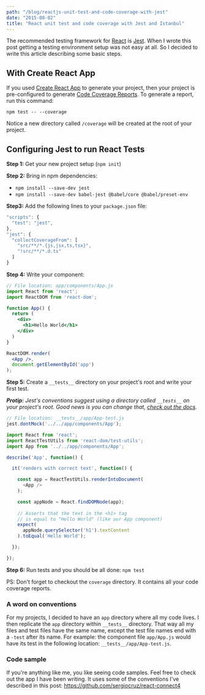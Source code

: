 ```yaml
---
path: "/blog/reactjs-unit-test-and-code-coverage-with-jest"
date: "2015-08-02"
title: "React unit test and code coverage with Jest and Istanbul"
---
```


The recommended testing framework for [React](https://reactjs.org/) is [Jest](https://jestjs.io/). When I wrote this post getting a testing environment setup was not easy at all. So I decided to write this article describing some basic steps.

## With Create React App

If you used [Create React App](https://create-react-app.dev/) to generate your project, then your project is pre-configured to generate [Code Coverage Reports](https://create-react-app.dev/docs/running-tests/#coverage-reporting). To generate a report, run this command:

```shell
npm test -- --coverage
```

Notice a new directory called `/coverage` will be created at the root of your project.

## Configuring Jest to run React Tests

**Step 1:**  Get your new project setup (`npm init`)

**Step 2:** Bring in npm dependencies:

- `npm install --save-dev jest`
- `npm install --save-dev babel-jest @babel/core @babel/preset-env`

**Step3:** Add the following lines to your `package.json` file:

```javascript
"scripts": {
  "test": "jest",
},
"jest": {
  "collectCoverageFrom": [
    "src/**/*.{js,jsx,ts,tsx}",
    "!src/**/*.d.ts"
  ]
}
```

**Step 4:** Write your component:

```jsx
// File location: app/components/App.js
import React from 'react';
import ReactDOM from 'react-dom';

function App() {
  return (
    <div>
      <h1>Hello World</h1>
    </div>
  )
}

ReactDOM.render(
  <App />,
  document.getElementById('app')
);

```

**Step 5:** Create a `__tests__` directory on your project's root and write your first test.

_**Protip:** Jest's conventions suggest using a directory called `__tests__` on your project's root. Good news is you can change that, [check out the docs](http://facebook.github.io/jest/docs/api.html#config-testdirectoryname-string)._

```javascript
// File location: __tests__/app/App-test.js
jest.dontMock('../../app/components/App');

import React from 'react';
import ReactTestUtils from 'react-dom/test-utils';
import App from '../../app/components/App';

describe('App', function() {

  it('renders with correct text', function() {

    const app = ReactTestUtils.renderIntoDocument(
      <App />
    );

    const appNode = React.findDOMNode(app);
	
    // Asserts that the text in the <h1> tag
    // is equal to "Hello World" (like our App component)
    expect(
      appNode.querySelector('h1').textContent
    ).toEqual('Hello World');

  });

});

```

**Step 6:** Run tests and you should be all done: `npm test`

PS: Don't forget to checkout the `coverage` directory. It contains all your code coverage reports.

### A word on conventions

For my projects, I decided to have an `app` directory where all my code lives. I then replicate the `app` directory within `__tests__` directory. That way all my files and test files have the same name, except the test file names end with a `-test` after its name. For example: the component file `app/App.js` would have its test in the following location: `__tests__/app/App-test.js`.

### Code sample
If you're anything like me, you like seeing code samples. Feel free to check out the app I have been writing. It uses some of the conventions I've described in this post: https://github.com/sergiocruz/react-connect4
